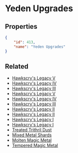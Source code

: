 # Yeden Upgrades

<no description available>

## Properties

```json
{
    "id": 413,
    "name": "Yeden Upgrades"
}
```

## Related

- [Hawkscry's Legacy V](../items/21871-hawkscry-s-legacy-v.md)
- [Hawkscry's Legacy IV](../items/21870-hawkscry-s-legacy-iv.md)
- [Hawkscry's Legacy III](../items/21869-hawkscry-s-legacy-iii.md)
- [Hawkscry's Legacy V](../items/21876-hawkscry-s-legacy-v.md)
- [Hawkscry's Legacy IV](../items/21875-hawkscry-s-legacy-iv.md)
- [Hawkscry's Legacy III](../items/21874-hawkscry-s-legacy-iii.md)
- [Hawkscry's Legacy II](../items/21873-hawkscry-s-legacy-ii.md)
- [Hawkscry's Legacy II](../items/21868-hawkscry-s-legacy-ii.md)
- [Hawkscry's Legacy I](../items/21867-hawkscry-s-legacy-i.md)
- [Hawkscry's Legacy I](../items/21872-hawkscry-s-legacy-i.md)
- [Treated Trithril Dust](../items/21881-treated-trithril-dust.md)
- [Mixed Metal Shards](../items/21877-mixed-metal-shards.md)
- [Molten Magic Metal](../items/21878-molten-magic-metal.md)
- [Tempered Magic Metal](../items/21879-tempered-magic-metal.md)


